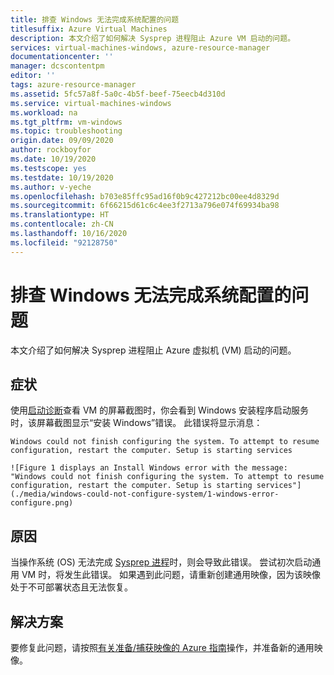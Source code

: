 ```yaml
---
title: 排查 Windows 无法完成系统配置的问题
titlesuffix: Azure Virtual Machines
description: 本文介绍了如何解决 Sysprep 进程阻止 Azure VM 启动的问题。
services: virtual-machines-windows, azure-resource-manager
documentationcenter: ''
manager: dcscontentpm
editor: ''
tags: azure-resource-manager
ms.assetid: 5fc57a8f-5a0c-4b5f-beef-75eecb4d310d
ms.service: virtual-machines-windows
ms.workload: na
ms.tgt_pltfrm: vm-windows
ms.topic: troubleshooting
origin.date: 09/09/2020
author: rockboyfor
ms.date: 10/19/2020
ms.testscope: yes
ms.testdate: 10/19/2020
ms.author: v-yeche
ms.openlocfilehash: b703e85ffc95ad16f0b9c427212bc00ee4d8329d
ms.sourcegitcommit: 6f66215d61c6c4ee3f2713a796e074f69934ba98
ms.translationtype: HT
ms.contentlocale: zh-CN
ms.lasthandoff: 10/16/2020
ms.locfileid: "92128750"
---
```

<!--Verified Successfully-->
# <a name="troubleshoot-windows-could-not-finish-configuring-the-system"></a>排查 Windows 无法完成系统配置的问题

本文介绍了如何解决 Sysprep 进程阻止 Azure 虚拟机 (VM) 启动的问题。

## <a name="symptom"></a>症状

使用[启动诊断](/virtual-machines/troubleshooting/boot-diagnostics)查看 VM 的屏幕截图时，你会看到 Windows 安装程序启动服务时，该屏幕截图显示“安装 Windows”错误。 此错误将显示消息：

`Windows could not finish configuring the system. To attempt to resume configuration, restart the computer. Setup is starting services`

    ![Figure 1 displays an Install Windows error with the message: "Windows could not finish configuring the system. To attempt to resume configuration, restart the computer. Setup is starting services"](./media/windows-could-not-configure-system/1-windows-error-configure.png)

## <a name="cause"></a>原因

当操作系统 (OS) 无法完成 [Sysprep 进程](https://docs.microsoft.com/windows-hardware/manufacture/desktop/sysprep-process-overview)时，则会导致此错误。 尝试初次启动通用 VM 时，将发生此错误。 如果遇到此问题，请重新创建通用映像，因为该映像处于不可部署状态且无法恢复。

## <a name="solution"></a>解决方案

要修复此问题，请按照[有关准备/捕获映像的 Azure 指南](/virtual-machines/windows/upload-generalized-managed)操作，并准备新的通用映像。

<!-- Update_Description: new article about windows could not configure system -->
<!--NEW.date: 10/19/2020-->